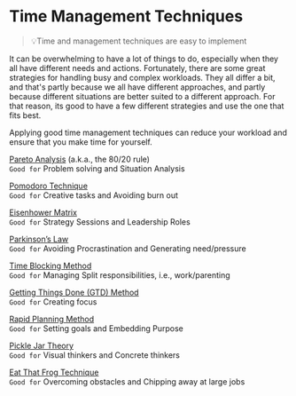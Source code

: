 # Time Management Techniques

> 💡Time and management techniques are easy to implement

It can be overwhelming to have a lot of things to do, especially when they all have different needs and actions. Fortunately, there are some great strategies for handling busy and complex workloads. They all differ a bit, and that's partly because we all have different approaches, and partly because different situations are better suited to a different approach. For that reason, its good to have a few different strategies and use the one that fits best. 

Applying good time management techniques can reduce your workload and ensure that you make time for yourself. 
  
  
[Pareto Analysis](timeManagement/Pareto.md) (a.k.a., the 80/20 rule)  
``Good for``  Problem solving and Situation Analysis  

[Pomodoro Technique](timeManagement/Pomodoro.md)  
``Good for``  Creative tasks  and Avoiding burn out  

[Eisenhower Matrix](timeManagement/Eisenhower.md)  
``Good for``  Strategy Sessions  and Leadership Roles  

[Parkinson’s Law](timeManagement/Parkinson.md)  
``Good for``  Avoiding Procrastination and Generating need/pressure  

[Time Blocking Method](timeManagement/TimeBlock.md)  
``Good for``  Managing Split responsibilities, i.e., work/parenting  

[Getting Things Done (GTD) Method](timeManagement/GetThingsDone.md)  
``Good for``   Creating focus  

[Rapid Planning Method](timeManagement/Rapid.md)  
``Good for``  Setting goals  and Embedding Purpose  

[Pickle Jar Theory](timeManagement/Pickle.md)  
``Good for``  Visual thinkers and Concrete thinkers  

[Eat That Frog Technique](timeManagement/EatTheFrog.md)  
``Good for``  Overcoming obstacles  and Chipping away at large jobs  
